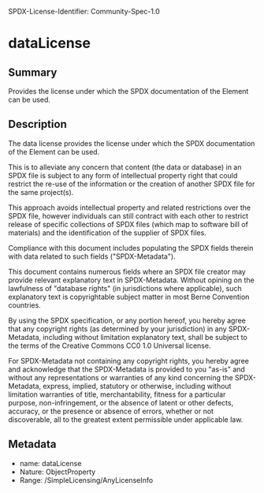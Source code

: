 SPDX-License-Identifier: Community-Spec-1.0

# dataLicense

## Summary

Provides the license under which the SPDX documentation of the Element can be
used.

## Description

The data license provides the license under which the SPDX documentation of the Element can be used.

This is to alleviate any concern that content (the data or database) in an SPDX file
is subject to any form of intellectual property right that could restrict the re-use
of the information or the creation of another SPDX file for the same project(s).

This approach avoids intellectual property and related restrictions over the SPDX file,
however individuals can still contract with each other to restrict release
of specific collections of SPDX files (which map to software bill of materials)
and the identification of the supplier of SPDX files.

Compliance with this document includes populating the SPDX fields therein
with data related to such fields ("SPDX-Metadata").


This document contains numerous fields where an SPDX file creator may provide
relevant explanatory text in SPDX-Metadata. Without opining on the lawfulness
of "database rights" (in jurisdictions where applicable),
such explanatory text is copyrightable subject matter in most Berne Convention countries.

By using the SPDX specification, or any portion hereof,
you hereby agree that any copyright rights (as determined by your jurisdiction)
in any SPDX-Metadata, including without limitation explanatory text,
shall be subject to the terms of the Creative Commons CC0 1.0 Universal license.

For SPDX-Metadata not containing any copyright rights,
you hereby agree and acknowledge that the SPDX-Metadata is provided to you "as-is"
and without any representations or warranties of any kind concerning the SPDX-Metadata,
express, implied, statutory or otherwise, including without limitation warranties
of title, merchantability, fitness for a particular purpose, non-infringement,
or the absence of latent or other defects, accuracy, or the presence or absence of errors,
whether or not discoverable, all to the greatest extent permissible under applicable law.

## Metadata

- name: dataLicense
- Nature: ObjectProperty
- Range: /SimpleLicensing/AnyLicenseInfo
